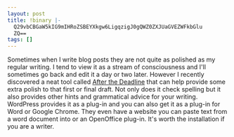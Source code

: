 ```yaml
---
layout: post
title: !binary |-
  Q29vbCBGaW5kIG9mIHRoZSBEYXkgw6LigqzigJ0gQWZ0ZXJUaGVEZWFkbGlu
  ZQ==
tags: []
---
```

Sometimes when I write blog posts they are not quite as polished as my regular writing. I tend to view it as a stream of consciousness and I'll sometimes go back and edit it a day or two later. However I recently discovered a neat tool called <a href="http://afterthedeadline.com/">After the Deadline</a> that can help provide some extra polish to that first or final draft. Not only does it check spelling but it also provides other hints and grammatical advice for your writing. WordPress provides it as a plug-in and you can also get it as a plug-in for Word or Google Chrome. They even have a website you can paste text from a word document into or an OpenOffice plug-in. It's worth the installation if you are a writer.
